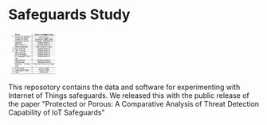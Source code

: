 # Safeguards Study

<img src="https://github.com/IoTrim/safeguards-study/blob/main/table.png" width="100"/>

This reposotory contains the data and software for experimenting with Internet of Things safeguards. 
We released this with the public release of the paper "Protected or Porous: A Comparative Analysis of Threat Detection Capability of IoT Safeguards"
